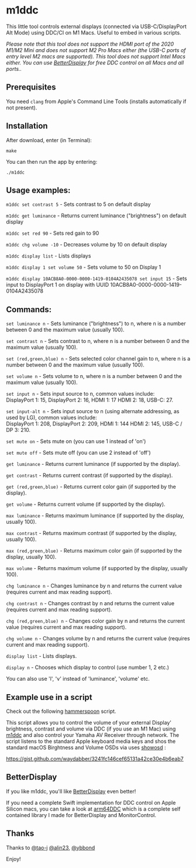 # m1ddc

This little tool controls external displays (connected via USB-C/DisplayPort Alt Mode) using DDC/CI on M1 Macs. Useful to embed in various scripts.

*Please note that this tool does not support the HDMI port of the 2020 M1/M2 Mini and does not support M2 Pro Macs either (the USB-C ports of entry level M2 macs are supported). This tool does not support Intel Macs either. You can use [BetterDisplay](https://github.com/waydabber/BetterDisplay#readme) for free DDC control on all Macs and all ports..*

## Prerequisites

You need `clang` from Apple's Command Line Tools (installs automatically if not present).

## Installation

After download, enter (in Terminal):

    make

You can then run the app by entering:

    ./m1ddc

## Usage examples:

`m1ddc set contrast 5` - Sets contrast to 5 on default display

`m1ddc get luminance` - Returns current luminance ("brightness") on default display

`m1ddc set red 90` - Sets red gain to 90

`m1ddc chg volume -10` - Decreases volume by 10 on default display

`m1ddc display list` - Lists displays

`m1ddc display 1 set volume 50` - Sets volume to 50 on Display 1

`m1ddc display 10ACB8A0-0000-0000-1419-0104A2435078 set input 15` - Sets input to DisplayPort 1 on display with UUID 10ACB8A0-0000-0000-1419-0104A2435078

## Commands:

`set luminance n` - Sets luminance ("brightness") to n, where n is a number between 0 and the maximum value (usually 100).

`set contrast n` - Sets contrast to n, where n is a number between 0 and the maximum value (usually 100).

`set (red,green,blue) n` - Sets selected color channel gain to n, where n is a number between 0 and the maximum value (usually 100).

`set volume n` - Sets volume to n, where n is a number between 0 and the maximum value (usually 100).

`set input n` - Sets input source to n, common values include:<br/>
DisplayPort 1: 15, DisplayPort 2: 16, HDMI 1: 17 HDMI 2: 18, USB-C: 27.

`set input-alt n` - Sets input source to n (using alternate addressing, as used by LG), common values include:<br/>
DisplayPort 1: 208, DisplayPort 2: 209, HDMI 1: 144 HDMI 2: 145, USB-C / DP 3: 210.

`set mute on` - Sets mute on (you can use 1 instead of 'on')

`set mute off` - Sets mute off (you can use 2 instead of 'off')

`get luminance` - Returns current luminance (if supported by the display).

`get contrast` - Returns current contrast (if supported by the display).

`get (red,green,blue)` - Returns current color gain (if supported by the display).

`get volume` - Returns current volume (if supported by the display).

`max luminance` - Returns maximum luminance (if supported by the display, usually 100).

`max contrast` - Returns maximum contrast (if supported by the display, usually 100).

`max (red,green,blue)` - Returns maximum color gain (if supported by the display, usually 100).

`max volume` - Returns maximum volume (if supported by the display, usually 100).

`chg luminance n` - Changes luminance by n and returns the current value (requires current and max reading support).

`chg contrast n` - Changes contrast by n and returns the current value (requires current and max reading support).

`chg (red,green,blue) n` - Changes color gain by n and returns the current value (requires current and max reading support).

`chg volume n` - Changes volume by n and returns the current value (requires current and max reading support).

`display list` - Lists displays.

`display n` - Chooses which display to control (use number 1, 2 etc.)

You can also use 'l', 'v' instead of 'luminance', 'volume' etc.

## Example use in a script

Check out the following [hammerspoon](https://github.com/Hammerspoon/hammerspoon) script.

This script allows you to control the volume of your external Display' brightness, contrast and volume via DDC (if you use an M1 Mac) using [m1ddc](https://github.com/waydabber/m1ddc) and also control your Yamaha AV Receiver through network. The script listens to the standard Apple keyboard media keys and shos the standard macOS Birghtness and Volume OSDs via uses [showosd](https://github.com/waydabber/showosd) :

https://gist.github.com/waydabber/3241fc146cef65131a42ce30e4b6eab7

## BetterDisplay

If you like m1ddc, you'll like [BetterDisplay](https://betterdisplay.pro) even better!

If you need a complete Swift implementation for DDC control on Apple Silicon macs, you can take a look at [arm64DDC](https://github.com/MonitorControl/MonitorControl/blob/master/MonitorControl/Support/Arm64DDC.swift) which is a complete self contained library I made for BetterDisplay and MonitorControl.

## Thanks

Thanks to [@tao-j](https://github.com/tao-j) [@alin23](https://github.com/alin23), [@ybbond](https://github.com/ybbond)

Enjoy!
